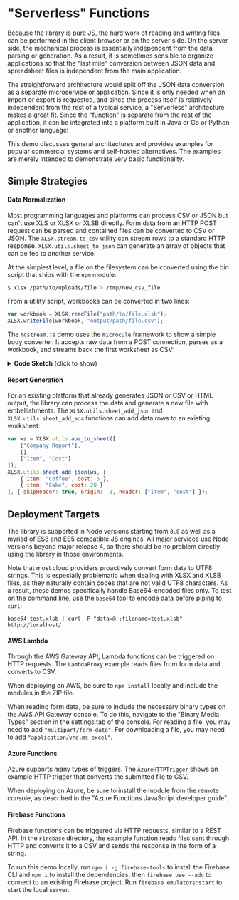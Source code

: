 # "Serverless" Functions

Because the library is pure JS, the hard work of reading and writing files can
be performed in the client browser or on the server side.  On the server side,
the mechanical process is essentially independent from the data parsing or
generation.  As a result, it is sometimes sensible to organize applications so
that the "last mile" conversion between JSON data and spreadsheet files is
independent from the main application.

The straightforward architecture would split off the JSON data conversion as a
separate microservice or application.  Since it is only needed when an import or
export is requested, and since the process itself is relatively independent from
the rest of a typical service, a "Serverless" architecture makes a great fit.
Since the "function" is separate from the rest of the application, it can be
integrated into a platform built in Java or Go or Python or another language!

This demo discusses general architectures and provides examples for popular
commercial systems and self-hosted alternatives.  The examples are merely
intended to demonstrate very basic functionality.


## Simple Strategies

#### Data Normalization

Most programming languages and platforms can process CSV or JSON but can't use
XLS or XLSX or XLSB directly.  Form data from an HTTP POST request can be parsed
and contained files can be converted to CSV or JSON.  The `XLSX.stream.to_csv`
utility can stream rows to a standard HTTP response.  `XLSX.utils.sheet_to_json`
can generate an array of objects that can be fed to another service.

At the simplest level, a file on the filesystem can be converted using the bin
script that ships with the `npm` module:

```bash
$ xlsx /path/to/uploads/file > /tmp/new_csv_file
```

From a utility script, workbooks can be converted in two lines:

```js
var workbook = XLSX.readFile("path/to/file.xlsb");
XLSX.writeFile(workbook, "output/path/file.csv");
```

The `mcstream.js` demo uses the `microcule` framework to show a simple body
converter.  It accepts raw data from a POST connection, parses as a workbook,
and streams back the first worksheet as CSV:

<details>
	<summary><b>Code Sketch</b> (click to show)</summary>

```js
const XLSX = require('excel/sheetjs-master/xlsx');

module.exports = (hook) => {
	/* process_RS from the main README under "Streaming Read" section */
	process_RS(hook.req, (wb) => {
		hook.res.writeHead(200, { 'Content-Type': 'text/csv' });
		/* get first worksheet */
		const ws = wb.Sheets[wb.SheetNames[0]];
		/* generate CSV stream and pipe to response */
		const stream = XLSX.stream.to_csv(ws);
		stream.pipe(hook.res);
	});
};
```

</details>


#### Report Generation

For an existing platform that already generates JSON or CSV or HTML output, the
library can process the data and generate a new file with embellishments. The
`XLSX.utils.sheet_add_json` and `XLSX.utils.sheet_add_aoa` functions can add
data rows to an existing worksheet:

```js
var ws = XLSX.utils.aoa_to_sheet([
	["Company Report"],
	[],
	["Item", "Cost"]
]);
XLSX.utils.sheet_add_json(ws, [
	{ item: "Coffee", cost: 5 },
	{ item: "Cake", cost: 20 }
], { skipHeader: true, origin: -1, header: ["item", "cost"] });
```


## Deployment Targets

The library is supported in Node versions starting from `0.8` as well as a
myriad of ES3 and ES5 compatible JS engines.  All major services use Node
versions beyond major release 4, so there should be no problem directly using
the library in those environments.

Note that most cloud providers proactively convert form data to UTF8 strings.
This is especially problematic when dealing with XLSX and XLSB files, as they
naturally contain codes that are not valid UTF8 characters.  As a result, these
demos specifically handle Base64-encoded files only.  To test on the command
line, use the `base64` tool to encode data before piping to `curl`:

```
base64 test.xlsb | curl -F "data=@-;filename=test.xlsb" http://localhost/
```

#### AWS Lambda

Through the AWS Gateway API, Lambda functions can be triggered on HTTP requests.
The `LambdaProxy` example reads files from form data and converts to CSV.

When deploying on AWS, be sure to `npm install` locally and include the modules
in the ZIP file.

When reading form data, be sure to include the necessary binary types on the AWS API Gateway console.
To do this, navigate to the "Binary Media Types" section in the settings tab of the console.
For reading a file, you may need to add `"multipart/form-data"`.
For downloading a file, you may need to add `"application/vnd.ms-excel"`.

#### Azure Functions

Azure supports many types of triggers.  The `AzureHTTPTrigger` shows an example
HTTP trigger that converts the submitted file to CSV.

When deploying on Azure, be sure to install the module from the remote console,
as described in the "Azure Functions JavaScript developer guide".

#### Firebase Functions

Firebase functions can be triggered via HTTP requests, similar to a REST API.
In the `Firebase` directory, the example function reads files sent through
HTTP and converts it to a CSV and sends the response in the form of a string.

To run this demo locally, run `npm i -g firebase-tools` to install the
Firebase CLI and `npm i` to install the dependencies, then `firebase use --add`
to connect to an existing Firebase project. Run `firebase emulators:start` to
start the local server.
